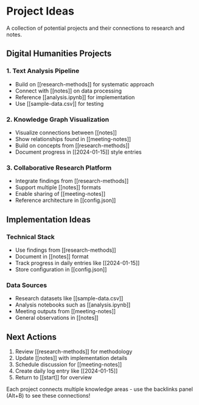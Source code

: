 # Project Ideas

A collection of potential projects and their connections to research and notes.

## Digital Humanities Projects

### 1. Text Analysis Pipeline
- Build on [[research-methods]] for systematic approach
- Connect with [[notes]] on data processing
- Reference [[analysis.ipynb]] for implementation
- Use [[sample-data.csv]] for testing

### 2. Knowledge Graph Visualization
- Visualize connections between [[notes]]
- Show relationships found in [[meeting-notes]]
- Build on concepts from [[research-methods]]
- Document progress in [[2024-01-15]] style entries

### 3. Collaborative Research Platform
- Integrate findings from [[research-methods]]
- Support multiple [[notes]] formats
- Enable sharing of [[meeting-notes]]
- Reference architecture in [[config.json]]

## Implementation Ideas

### Technical Stack
- Use findings from [[research-methods]]
- Document in [[notes]] format
- Track progress in daily entries like [[2024-01-15]]
- Store configuration in [[config.json]]

### Data Sources
- Research datasets like [[sample-data.csv]]
- Analysis notebooks such as [[analysis.ipynb]]
- Meeting outputs from [[meeting-notes]]
- General observations in [[notes]]

## Next Actions

1. Review [[research-methods]] for methodology
2. Update [[notes]] with implementation details
3. Schedule discussion for [[meeting-notes]]
4. Create daily log entry like [[2024-01-15]]
5. Return to [[start]] for overview

Each project connects multiple knowledge areas - use the backlinks panel (Alt+B) to see these connections!